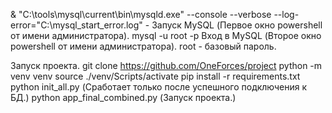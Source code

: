 & "C:\tools\mysql\current\bin\mysqld.exe" --console --verbose --log-error="C:\mysql_start_error.log" - Запуск MySQL (Первое окно powershell от имени администратора).
mysql -u root -p Вход в MySQL (Второе окно powershell от имени администратора).
root - базовый пароль.

Запуск проекта.
git clone https://github.com/OneForces/project
python -m venv venv
source ./venv/Scripts/activate
pip install -r requirements.txt
python init_all.py (Сработает только после успешного подключения к БД.)
python app_final_combined.py (Запуск проекта.)

